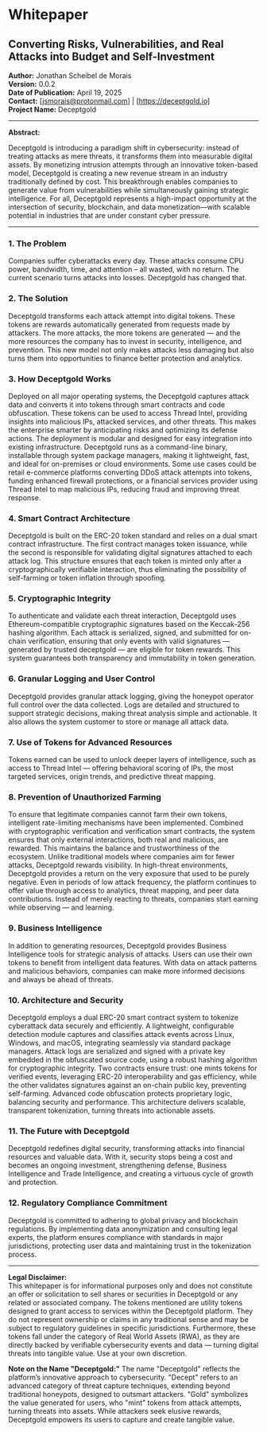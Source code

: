 # Whitepaper

## Converting Risks, Vulnerabilities, and Real Attacks into Budget and Self-Investment

**Author:** Jonathan Scheibel de Morais  
**Version:** 0.0.2  
**Date of Publication:** April 19, 2025  
**Contact:** [jsmorais@protonmail.com] | [https://deceptgold.io]  
**Project Name:** Deceptgold  

---

**Abstract:**  

Deceptgold is introducing a paradigm shift in cybersecurity: instead of treating attacks as mere threats, it transforms them into measurable digital assets. By monetizing intrusion attempts through an innovative token-based model, Deceptgold is creating a new revenue stream in an industry traditionally defined by cost. This breakthrough enables companies to generate value from vulnerabilities while simultaneously gaining strategic intelligence. For all, Deceptgold represents a high-impact opportunity at the intersection of security, blockchain, and data monetization—with scalable potential in industries that are under constant cyber pressure.

---

### 1. The Problem
Companies suffer cyberattacks every day. These attacks consume CPU power, bandwidth, time, and attention – all wasted, with no return. The current scenario turns attacks into losses. Deceptgold has changed that.

### 2. The Solution
Deceptgold transforms each attack attempt into digital tokens. These tokens are rewards automatically generated from requests made by attackers. The more attacks, the more tokens are generated — and the more resources the company has to invest in security, intelligence, and prevention. This new model not only makes attacks less damaging but also turns them into opportunities to finance better protection and analytics.

### 3. How Deceptgold Works
Deployed on all major operating systems, the Deceptgold captures attack data and converts it into tokens through smart contracts and code obfuscation. These tokens can be used to access Thread Intel, providing insights into malicious IPs, attacked services, and other threats. This makes the enterprise smarter by anticipating risks and optimizing its defense actions. The deployment is modular and designed for easy integration into existing infrastructure. Deceptgold runs as a command-line binary, installable through system package managers, making it lightweight, fast, and ideal for on-premises or cloud environments. Some use cases could be retail e-commerce platforms converting DDoS attack attempts into tokens, funding enhanced firewall protections, or a financial services provider using Thread Intel to map malicious IPs, reducing fraud and improving threat response.

### 4. Smart Contract Architecture
Deceptgold is built on the ERC-20 token standard and relies on a dual smart contract infrastructure. The first contract manages token issuance, while the second is responsible for validating digital signatures attached to each attack log. This structure ensures that each token is minted only after a cryptographically verifiable interaction, thus eliminating the possibility of self-farming or token inflation through spoofing.

### 5. Cryptographic Integrity
To authenticate and validate each threat interaction, Deceptgold uses Ethereum-compatible cryptographic signatures based on the Keccak-256 hashing algorithm. Each attack is serialized, signed, and submitted for on-chain verification, ensuring that only events with valid signatures — generated by trusted deceptgold — are eligible for token rewards. This system guarantees both transparency and immutability in token generation.

### 6. Granular Logging and User Control
Deceptgold provides granular attack logging, giving the honeypot operator full control over the data collected. Logs are detailed and structured to support strategic decisions, making threat analysis simple and actionable. It also allows the system customer to store or manage all attack data.

### 7. Use of Tokens for Advanced Resources
Tokens earned can be used to unlock deeper layers of intelligence, such as access to Thread Intel — offering behavioral scoring of IPs, the most targeted services, origin trends, and predictive threat mapping.

### 8. Prevention of Unauthorized Farming
To ensure that legitimate companies cannot farm their own tokens, intelligent rate-limiting mechanisms have been implemented. Combined with cryptographic verification and verification smart contracts, the system ensures that only external interactions, both real and malicious, are rewarded. This maintains the balance and trustworthiness of the ecosystem. Unlike traditional models where companies aim for fewer attacks, Deceptgold rewards visibility. In high-threat environments, Deceptgold provides a return on the very exposure that used to be purely negative. Even in periods of low attack frequency, the platform continues to offer value through access to analytics, threat mapping, and peer data contributions. Instead of merely reacting to threats, companies start earning while observing — and learning.

### 9. Business Intelligence
In addition to generating resources, Deceptgold provides Business Intelligence tools for strategic analysis of attacks. Users can use their own tokens to benefit from intelligent data features. With data on attack patterns and malicious behaviors, companies can make more informed decisions and always be ahead of threats.

### 10. Architecture and Security
Deceptgold employs a dual ERC-20 smart contract system to tokenize cyberattack data securely and efficiently. A lightweight, configurable detection module captures and classifies attack events across Linux, Windows, and macOS, integrating seamlessly via standard package managers. Attack logs are serialized and signed with a private key embedded in the obfuscated source code, using a robust hashing algorithm for cryptographic integrity. Two contracts ensure trust: one mints tokens for verified events, leveraging ERC-20 interoperability and gas efficiency, while the other validates signatures against an on-chain public key, preventing self-farming. Advanced code obfuscation protects proprietary logic, balancing security and performance. This architecture delivers scalable, transparent tokenization, turning threats into actionable assets.

### 11. The Future with Deceptgold
Deceptgold redefines digital security, transforming attacks into financial resources and valuable data. With it, security stops being a cost and becomes an ongoing investment, strengthening defense, Business Intelligence and Trade Intelligence, and creating a virtuous cycle of growth and protection.

### 12. Regulatory Compliance Commitment
Deceptgold is committed to adhering to global privacy and blockchain regulations. By implementing data anonymization and consulting legal experts, the platform ensures compliance with standards in major jurisdictions, protecting user data and maintaining trust in the tokenization process.

---

**Legal Disclaimer:**  
This whitepaper is for informational purposes only and does not constitute an offer or solicitation to sell shares or securities in Deceptgold or any related or associated company. The tokens mentioned are utility tokens designed to grant access to services within the Deceptgold platform. They do not represent ownership or claims in any traditional sense and may be subject to regulatory guidelines in specific jurisdictions. Furthermore, these tokens fall under the category of Real World Assets (RWA), as they are directly backed by verifiable cybersecurity events and data — turning digital threats into tangible value. Use at your own discretion.

**Note on the Name "Deceptgold:"**
The name "Deceptgold" reflects the platform’s innovative approach to cybersecurity. "Decept" refers to an advanced category of threat capture techniques, extending beyond traditional honeypots, designed to outsmart attackers. "Gold" symbolizes the value generated for users, who "mint" tokens from attack attempts, turning threats into assets. While attackers seek elusive rewards, Deceptgold empowers its users to capture and create tangible value.